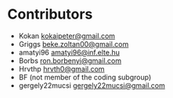 

Contributors
===

* Kokan <kokaipeter@gmail.com>
* Griggs <beke.zoltan00@gmail.com>
* amatyi96 <amatyi96@inf.elte.hu>
* Borbs <ron.borbenyi@gmail.com>
* Hrvthp <hrvth0@gmail.com>
* BF (not member of the coding subgroup)
* gergely22mucsi <gergely22mucsi@gmail.com>
